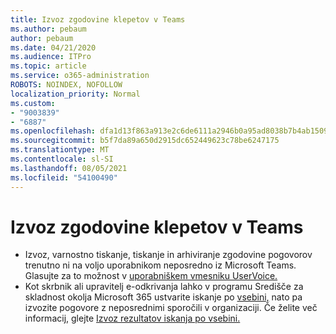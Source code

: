 ```yaml
---
title: Izvoz zgodovine klepetov v Teams
ms.author: pebaum
author: pebaum
ms.date: 04/21/2020
ms.audience: ITPro
ms.topic: article
ms.service: o365-administration
ROBOTS: NOINDEX, NOFOLLOW
localization_priority: Normal
ms.custom:
- "9003839"
- "6887"
ms.openlocfilehash: dfa1d13f863a913e2c6de6111a2946b0a95ad8038b7b4ab15091ca3e1271e7a2
ms.sourcegitcommit: b5f7da89a650d2915dc652449623c78be6247175
ms.translationtype: MT
ms.contentlocale: sl-SI
ms.lasthandoff: 08/05/2021
ms.locfileid: "54100490"
---
```

# <a name="export-chat-history-in-teams"></a>Izvoz zgodovine klepetov v Teams

- Izvoz, varnostno tiskanje, tiskanje in arhiviranje zgodovine pogovorov trenutno ni na voljo uporabnikom neposredno iz Microsoft Teams. Glasujte za to možnost v [uporabniškem vmesniku UserVoice.](https://microsoftteams.uservoice.com/forums/555103-public/suggestions/16982542-backup-export-printing-archive-options?page=2&per_page=20)
- Kot skrbnik ali upravitelj e-odkrivanja lahko v programu Središče za skladnost okolja Microsoft 365 ustvarite iskanje po [vsebini,](https://docs.microsoft.com/microsoft-365/compliance/content-search?view=o365-worldwide) nato pa izvozite pogovore z neposrednimi sporočili v organizaciji. Če želite več informacij, glejte [Izvoz rezultatov iskanja po vsebini.](https://docs.microsoft.com/microsoft-365/compliance/export-search-results?view=o365-worldwide)
